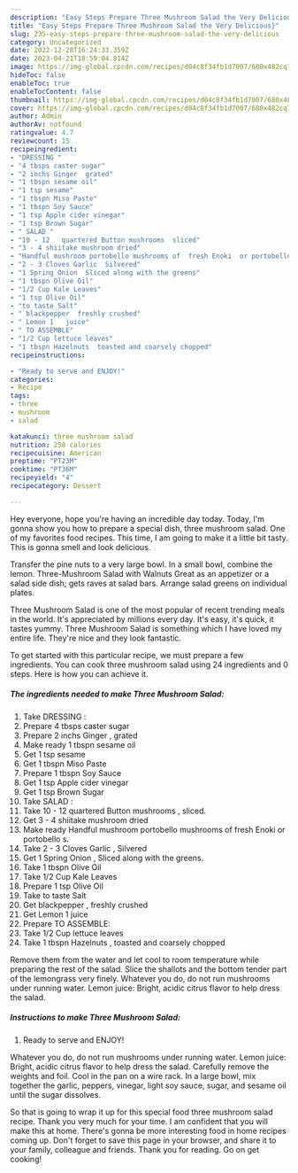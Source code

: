 ```yaml
---
description: "Easy Steps Prepare Three Mushroom Salad the Very Delicious}"
title: "Easy Steps Prepare Three Mushroom Salad the Very Delicious}"
slug: 235-easy-steps-prepare-three-mushroom-salad-the-very-delicious
category: Uncategorized
date: 2022-12-28T16:24:33.359Z
date: 2023-04-21T18:59:04.814Z
image: https://img-global.cpcdn.com/recipes/d04c8f34fb1d7007/680x482cq70/three-mushroom-salad-recipe-main-photo.jpg
hideToc: false
enableToc: true
enableTocContent: false
thumbnail: https://img-global.cpcdn.com/recipes/d04c8f34fb1d7007/680x482cq70/three-mushroom-salad-recipe-main-photo.jpg
cover: https://img-global.cpcdn.com/recipes/d04c8f34fb1d7007/680x482cq70/three-mushroom-salad-recipe-main-photo.jpg
author: Admin
authorAv: notfound
ratingvalue: 4.7
reviewcount: 15
recipeingredient:
- "DRESSING "
- "4 tbsps caster sugar"
- "2 inchs Ginger  grated"
- "1 tbspn sesame oil"
- "1 tsp sesame"
- "1 tbspn Miso Paste"
- "1 tbspn Soy Sauce"
- "1 tsp Apple cider vinegar"
- "1 tsp Brown Sugar"
- " SALAD "
- "10 - 12   quartered Button mushrooms  sliced"
- "3 - 4 shiitake mushroom dried"
- "Handful mushroom portobello mushrooms of  fresh Enoki  or portobello s"
- "2 - 3 Cloves Garlic  Silvered"
- "1 Spring Onion  Sliced along with the greens"
- "1 tbspn Olive Oil"
- "1/2 Cup Kale Leaves"
- "1 tsp Olive Oil"
- "to taste Salt"
- " blackpepper  freshly crushed"
- " Lemon 1   juice"
- " TO ASSEMBLE"
- "1/2 Cup lettuce leaves"
- "1 tbspn Hazelnuts  toasted and coarsely chopped"
recipeinstructions:

- "Ready to serve and ENJOY!"
categories:
- Recipe
tags:
- three
- mushroom
- salad

katakunci: three mushroom salad 
nutrition: 258 calories
recipecuisine: American
preptime: "PT23M"
cooktime: "PT36M"
recipeyield: "4"
recipecategory: Dessert

---
```



Hey everyone, hope you're having an incredible day today. Today, I'm gonna show you how to prepare a special dish, three mushroom salad. One of my favorites food recipes. This time, I am going to make it a little bit tasty. This is gonna smell and look delicious.

Transfer the pine nuts to a very large bowl. In a small bowl, combine the lemon. Three-Mushroom Salad with Walnuts Great as an appetizer or a salad side dish; gets raves at salad bars. Arrange salad greens on individual plates.

Three Mushroom Salad is one of the most popular of recent trending meals in the world. It's appreciated by millions every day. It's easy, it's quick, it tastes yummy. Three Mushroom Salad is something which I have loved my entire life. They're nice and they look fantastic.


To get started with this particular recipe, we must prepare a few ingredients. You can cook three mushroom salad using 24 ingredients and 0 steps. Here is how you can achieve it.

<!--inarticleads1-->

##### The ingredients needed to make Three Mushroom Salad:

1. Take DRESSING :
1. Prepare 4 tbsps caster sugar
1. Prepare 2 inchs Ginger , grated
1. Make ready 1 tbspn sesame oil
1. Get 1 tsp sesame
1. Get 1 tbspn Miso Paste
1. Prepare 1 tbspn Soy Sauce
1. Get 1 tsp Apple cider vinegar
1. Get 1 tsp Brown Sugar
1. Take  SALAD :
1. Take 10 - 12   quartered Button mushrooms , sliced.
1. Get 3 - 4 shiitake mushroom dried
1. Make ready Handful mushroom portobello mushrooms of  fresh Enoki  or portobello s.
1. Take 2 - 3 Cloves Garlic , Silvered
1. Get 1 Spring Onion , Sliced along with the greens.
1. Take 1 tbspn Olive Oil
1. Take 1/2 Cup Kale Leaves
1. Prepare 1 tsp Olive Oil
1. Take to taste Salt
1. Get  blackpepper , freshly crushed
1. Get  Lemon 1   juice
1. Prepare  TO ASSEMBLE:
1. Take 1/2 Cup lettuce leaves
1. Take 1 tbspn Hazelnuts , toasted and coarsely chopped


Remove them from the water and let cool to room temperature while preparing the rest of the salad. Slice the shallots and the bottom tender part of the lemongrass very finely. Whatever you do, do not run mushrooms under running water. Lemon juice: Bright, acidic citrus flavor to help dress the salad. 

<!--inarticleads2-->

##### Instructions to make Three Mushroom Salad:


1. Ready to serve and ENJOY!

Whatever you do, do not run mushrooms under running water. Lemon juice: Bright, acidic citrus flavor to help dress the salad. Carefully remove the weights and foil. Cool in the pan on a wire rack. In a large bowl, mix together the garlic, peppers, vinegar, light soy sauce, sugar, and sesame oil until the sugar dissolves. 

So that is going to wrap it up for this special food three mushroom salad recipe. Thank you very much for your time. I am confident that you will make this at home. There's gonna be more interesting food in home recipes coming up. Don't forget to save this page in your browser, and share it to your family, colleague and friends. Thank you for reading. Go on get cooking!
